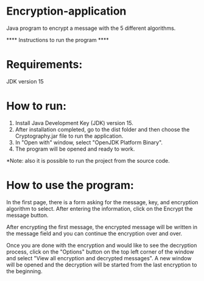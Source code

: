 # Encryption-application
Java program to encrypt a message with the 5 different algorithms. 

**** Instructions to run the program ****

# Requirements:
JDK version 15

# How to run:
1. Install Java Development Key (JDK) version 15.
2. After installation completed, go to the dist folder and then choose the Cryptography.jar file to run the application.
3. In "Open with" window, select "OpenJDK Platform Binary".
4. The program will be opened and ready to work.

*Note: also it is possible to run the project from the source code.

# How to use the program:
In the first page, there is a form asking for the message, key, and encryption algorithm to select. After entering the information, click on the Encrypt the message button.

After encrypting the first message, the encrypted message will be written in the message field and you can continue the encryption over and over. 

Once you are done with the encryption and would like to see the decryption process, click on the "Options" button on the top left corner of the window and select "View all encryption and decrypted messages". A new window will be opened and the decryption will be started from the last encryption to the beginning.
